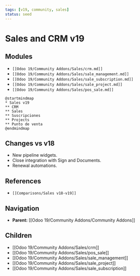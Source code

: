 ```yaml
---
tags: [v19, community, sales]
status: seed
---
```

# Sales and CRM v19

## Modules
- `[[Odoo 19/Community Addons/Sales/crm.md]]`
- `[[Odoo 19/Community Addons/Sales/sale_management.md]]`
- `[[Odoo 19/Community Addons/Sales/sale_subscription.md]]`
- `[[Odoo 19/Community Addons/Sales/sale_project.md]]`
- `[[Odoo 19/Community Addons/Sales/pos_sale.md]]`

```plantuml
@startmindmap
* Sales v19
** CRM
** Sales
** Suscripciones
** Projects
** Punto de venta
@endmindmap
```

## Changes vs v18
- New pipeline widgets.
- Close integration with Sign and Documents.
- Renewal automations.

## References
- `[[Comparisons/Sales v18-v19]]`







## Navigation
- **Parent:** [[Odoo 19/Community Addons/Community Addons]]
## Children
- [[Odoo 19/Community Addons/Sales/crm]]
- [[Odoo 19/Community Addons/Sales/pos_sale]]
- [[Odoo 19/Community Addons/Sales/sale_management]]
- [[Odoo 19/Community Addons/Sales/sale_project]]
- [[Odoo 19/Community Addons/Sales/sale_subscription]]
